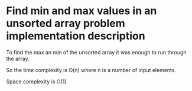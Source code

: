 # Find min and max values in an unsorted array problem implementation description

To find the max an min of the unsorted array it was enough to run through the array.

So the time complexity is O(n) where n is a number of input elements.

Space complexity is O(1)